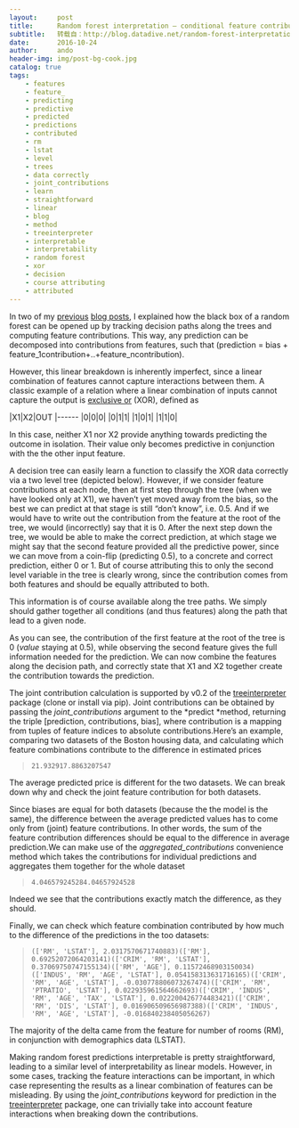 ```yaml
---
layout:     post
title:      Random forest interpretation – conditional feature contributions
subtitle:   转载自：http://blog.datadive.net/random-forest-interpretation-conditional-feature-contributions/
date:       2016-10-24
author:     ando
header-img: img/post-bg-cook.jpg
catalog: true
tags:
    - features
    - feature_
    - predicting
    - predictive
    - predicted
    - predictions
    - contributed
    - rm
    - lstat
    - level
    - trees
    - data correctly
    - joint_contributions
    - learn
    - straightforward
    - linear
    - blog
    - method
    - treeinterpreter
    - interpretable
    - interpretability
    - random forest
    - xor
    - decision
    - course attributing
    - attributed
---
```


In two of my [previous](http://blog.datadive.net/interpreting-random-forests) [blog posts](http://blog.datadive.net/random-forest-interpretation-with-scikit-learn), I explained how the black box of a random forest can be opened up by tracking decision paths along the trees and computing feature contributions. This way, any prediction can be decomposed into contributions from features, such that \(prediction = bias + feature_1contribution+..+feature_ncontribution\).

However, this linear breakdown is inherently imperfect, since a linear combination of features cannot capture interactions between them. A classic example of a relation where a linear combination of inputs cannot capture the output is [exclusive or](https://en.wikipedia.org/wiki/Exclusive_or) (XOR), defined as

|X1|X2|OUT
|------
|0|0|0|
|0|1|1|
|1|0|1|
|1|1|0|

In this case, neither X1 nor X2 provide anything towards predicting the outcome in isolation. Their value only becomes predictive in conjunction with the the other input feature.

A decision tree can easily learn a function to classify the XOR data correctly via a two level tree (depicted below). However, if we consider feature contributions at each node, then at first step through the tree (when we have looked only at X1), we haven’t yet moved away from the bias, so the best we can predict at that stage is still “don’t know”, i.e. 0.5. And if we would have to write out the contribution from the feature at the root of the tree, we would (incorrectly) say that it is 0. After the next step down the tree, we would be able to make the correct prediction, at which stage we might say that the second feature provided all the predictive power, since we can move from a coin-flip (predicting 0.5), to a concrete and correct prediction, either 0 or 1. But of course attributing this to only the second level variable in the tree is clearly wrong, since the contribution comes from both features and should be equally attributed to both.

This information is of course available along the tree paths. We simply should gather together all conditions (and thus features) along the path that lead to a given node.








As you can see, the contribution of the first feature at the root of the tree is 0 (*value* staying at 0.5), while observing the second feature gives the full information needed for the prediction. We can now combine the features along the decision path, and correctly state that X1 and X2 together create the contribution towards the prediction.

The joint contribution calculation is supported by v0.2 of the [treeinterpreter](https://github.com/andosa/treeinterpreter) package (clone or install via pip). Joint contributions can be obtained by passing the *joint_contributions* argument to the *predict *method, returning the triple [prediction, contributions, bias], where contribution is a mapping from tuples of feature indices to absolute contributions.Here’s an example, comparing two datasets of the Boston housing data, and calculating which feature combinations contribute to the difference in estimated prices

> `21.932917.8863207547`

The average predicted price is different for the two datasets. We can break down why and check the joint feature contribution for both datasets.

Since biases are equal for both datasets (because the the model is the same), the difference between the average predicted values has to come only from (joint) feature contributions. In other words, the sum of the feature contribution differences should be equal to the difference in average prediction.We can make use of the *aggregated_contributions* convenience method which takes the contributions for individual predictions and aggregates them together for the whole dataset

> `4.046579245284.04657924528`

Indeed we see that the contributions exactly match the difference, as they should.

Finally, we can check which feature combination contributed by how much to the difference of the predictions in the too datasets:

> `(['RM', 'LSTAT'], 2.0317570671740883)(['RM'], 0.69252072064203141)(['CRIM', 'RM', 'LSTAT'], 0.37069750747155134)(['RM', 'AGE'], 0.11572468903150034)(['INDUS', 'RM', 'AGE', 'LSTAT'], 0.054158313631716165)(['CRIM', 'RM', 'AGE', 'LSTAT'], -0.030778806073267474)(['CRIM', 'RM', 'PTRATIO', 'LSTAT'], 0.022935961564662693)(['CRIM', 'INDUS', 'RM', 'AGE', 'TAX', 'LSTAT'], 0.022200426774483421)(['CRIM', 'RM', 'DIS', 'LSTAT'], 0.016906509656987388)(['CRIM', 'INDUS', 'RM', 'AGE', 'LSTAT'], -0.016840238405056267)`

The majority of the delta came from the feature for number of rooms (RM), in conjunction with demographics data (LSTAT).

Making random forest predictions interpretable is pretty straightforward, leading to a similar level of interpretability as linear models. However, in some cases, tracking the feature interactions can be important, in which case representing the results as a linear combination of features can be misleading. By using the *joint_contributions* keyword for prediction in the [treeinterpreter](https://github.com/andosa/treeinterpreter) package, one can trivially take into account feature interactions when breaking down the contributions.
